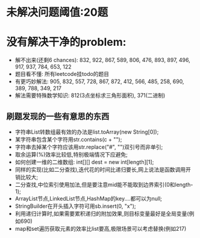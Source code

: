 # 未解决问题阈值:20题
# 没有解决干净的problem:
- 解不出来(还剩6 chances): 832, 922, 867, 589, 806, 476, 893, 897, 496, 917, 937, 784, 653, 122
- 题目看不懂: 所有leetcode挂todo的题目
- 有更巧妙解法: 905, 832, 557, 728, 867, 872, 412, 566, 485, 258, 690, 389, 788, 349, 217
- 解法需要特殊数学知识: 812(3点坐标求三角形面积), 371(二进制)


## 刷题发现的一些有意思的东西
- 字符串List转数组最有效的办法是list.toArray(new String[0]);
- 某字符串包含某个字符用str.contains(c + "");
- 字符串去掉某个字符应该用str.replace("#", "")双引号而非单引;
- 取余运算(%)效率比较低,特别极端情况下应避免;
- 如何创建一维的二维数组: int[][] dest = new int[length][1];
- 同样的实现(比如二分查找),迭代花的时间比递归要长,网上说法是函数调用开销比较大;
- 二分查找,中位索引使用加法,但是要注意mid能不能取到边界索引(0和length-1);
- ArrayList节点,LinkedList节点,HashMap的key....都可以为null;
- StringBuilder在开头插入字符可用sb.insert(0, "x");
- 利用递归计算时,如果需要累积递归的附加效果,则目标变量最好是全局变量(例如690)
- map和set遍历获取元素的效率比list要高,极限场景可以考虑替换(例如217)
